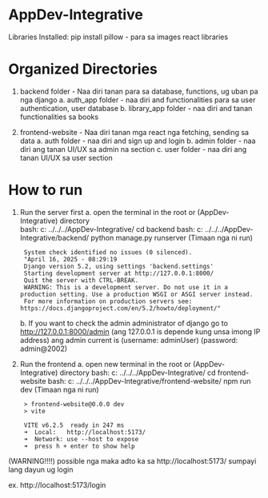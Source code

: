 # AppDev-Integrative
 
Libraries Installed:
pip install pillow - para sa images
react libraries

# Organized Directories

1. backend folder - Naa diri tanan para sa database, functions, ug uban pa nga django
    a. auth_app folder - naa diri and functionalities para sa user authentication, user database
    b. library_app folder - naa diri and tanan functionalities sa books

2. frontend-website - Naa diri tanan mga react nga fetching, sending sa data
    a. auth folder - naa diri and sign up and login
    b. admin folder - naa diri ang tanan UI/UX sa admin na section
    c. user folder - naa diri ang tanan UI/UX sa user section

# How to run

1. Run the server first
    a. open the terminal in the root or (AppDev-Integrative) directory  
        bash: c: ../../../AppDev-Integrative/ cd backend 
        bash: c: ../../../AppDev-Integrative/backend/ python manage.py runserver
    (Timaan nga ni run)

        System check identified no issues (0 silenced).
        "April 16, 2025 - 08:29:19
        Django version 5.2, using settings 'backend.settings'
        Starting development server at http://127.0.0.1:8000/
        Quit the server with CTRL-BREAK.
        WARNING: This is a development server. Do not use it in a production setting. Use a production WSGI or ASGI server instead.
        For more information on production servers see: https://docs.djangoproject.com/en/5.2/howto/deployment/"

   b. If you want to check the admin administrator of django
       go to http://127.0.0.1:8000/admin (ang 127.0.0.1 is depende kung unsa imong IP address)
       ang admin current is
         (username: adminUser)
         (password: admin@2002)
       
2. Run the frontend
   a. open new terminal in the root or (AppDev-Integrative) directory 
      bash: c: ../../../AppDev-Integrative/ cd frontend-website 
      bash: c: ../../../AppDev-Integrative/frontend-website/ npm run dev
   (Timaan nga ni run)

        > frontend-website@0.0.0 dev
        > vite

        VITE v6.2.5  ready in 247 ms
        ➜  Local:   http://localhost:5173/
        ➜  Network: use --host to expose
        ➜  press h + enter to show help

  (WARNING!!!!)
   possible nga maka adto ka sa  http://localhost:5173/
   sumpayi lang dayun ug login

   ex. http://localhost:5173/login
   
   
